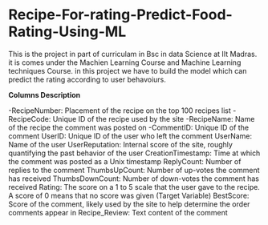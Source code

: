 # Recipe-For-rating-Predict-Food-Rating-Using-ML
This is the project in part of curriculam in Bsc in data Science at IIt Madras. it is comes under the Machien Learning Course and Machine Learning techniques Course. in this project  we have to build the model which can predict the rating according to user behavoiurs.

**Columns Description**

-RecipeNumber: Placement of the recipe on the top 100 recipes list
-RecipeCode: Unique ID of the recipe used by the site
-RecipeName: Name of the recipe the comment was posted on
-CommentID: Unique ID of the comment
UserID: Unique ID of the user who left the comment
UserName: Name of the user
UserReputation: Internal score of the site, roughly quantifying the past behavior of the user
CreationTimestamp: Time at which the comment was posted as a Unix timestamp
ReplyCount: Number of replies to the comment
ThumbsUpCount: Number of up-votes the comment has received
ThumbsDownCount: Number of down-votes the comment has received
Rating: The score on a 1 to 5 scale that the user gave to the recipe. A score of 0 means that no score was given (Target Variable)
BestScore: Score of the comment, likely used by the site to help determine the order comments appear in
Recipe_Review: Text content of the comment
